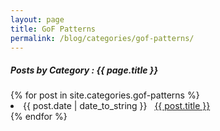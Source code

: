 ```yaml
---
layout: page
title: GoF Patterns
permalink: /blog/categories/gof-patterns/
---
```


<h5> Posts by Category : {{ page.title }} </h5>

<div class="card">
{% for post in site.categories.gof-patterns %}
 <li class="category-posts"><span>{{ post.date | date_to_string }}</span> &nbsp; <a href="{{ post.url }}">{{ post.title }}</a></li>
{% endfor %}
</div>